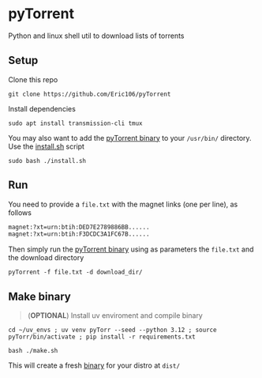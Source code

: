 # pyTorrent
Python and linux shell util to download lists of torrents

## Setup 
Clone this repo 
```shell
git clone https://github.com/Eric106/pyTorrent
```
Install dependencies
```shell
sudo apt install transmission-cli tmux
```
You may also want to add the [pyTorrent binary](./dist/) to your `/usr/bin/` directory. Use the [install.sh](./install.sh) script
```shell
sudo bash ./install.sh
```

## Run
You need to provide a `file.txt` with the magnet links (one per line), as follows
```txt
magnet:?xt=urn:btih:DED7E2789886BB......
magnet:?xt=urn:btih:F3DCDC3A1FC67B......
```
Then simply run the [pyTorrent binary](./dist/) using as parameters the `file.txt` and the download directory
```shell
pyTorrent -f file.txt -d download_dir/
```

## Make binary 
> (**OPTIONAL**) Install uv enviroment and compile binary
```shell
cd ~/uv_envs ; uv venv pyTorr --seed --python 3.12 ; source pyTorr/bin/activate ; pip install -r requirements.txt
```
```shell
bash ./make.sh
```
This will create a fresh [binary](./dist/) for your distro at `dist/`

